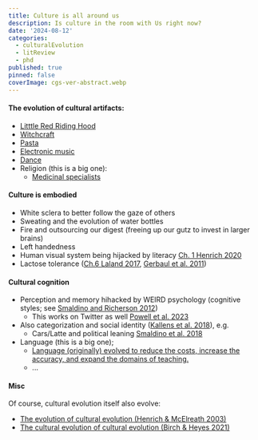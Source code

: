 ```yaml
---
title: Culture is all around us
description: Is culture in the room with Us right now?
date: '2024-08-12'
categories:
  - culturalEvolution
  - litReview
  - phd
published: true
pinned: false
coverImage: cgs-ver-abstract.webp
---
```


#### The evolution of cultural artifacts:

 - [Litttle Red Riding Hood](https://www.science.org/content/article/evolution-little-red-riding-hood)
 - [Witchcraft](https://www.sciencedirect.com/science/article/abs/pii/S1090513824000862)
 - [Pasta](https://link.springer.com/article/10.1007/s44187-024-00136-1)
 - [Electronic music](https://www.sciencedirect.com/science/article/pii/S1090513821000556)
 - [Dance](https://www.cell.com/current-biology/fulltext/S0960-9822(15)01425-6)
 - Religion (this is a big one):
   - [Medicinal specialists](https://henrich.fas.harvard.edu/files/henrich/files/henrich_-_2022_-_cognitive_bugs_alternative_models_and_new_data.pdf)

#### Culture is embodied

 - White sclera to better follow the gaze of others
 - Sweating and the evolution of water bottles
 - Fire and outsourcing our digest (freeing up our gutz to invest in larger brains)
 - Left handedness
 - Human visual system being hijacked by literacy [Ch. 1 Henrich 2020](https://us.macmillan.com/books/9780374710453/theweirdestpeopleintheworld)
 - Lactose tolerance ([Ch.6 Laland 2017](https://platofootnote.wordpress.com/2018/02/20/book-club-darwins-unfinished-symphony-6-gene-culture-co-evolution/), [Gerbaul et al. 2011](https://www.ncbi.nlm.nih.gov/pmc/articles/PMC3048992/))

#### Cultural cognition

 - Perception and memory hihacked by WEIRD psychology (cognitive styles; see  [Smaldino and Richerson 2012](https://www.frontiersin.org/journals/neuroscience/articles/10.3389/fnins.2012.00050/full))
   - This works on Twitter as well [Powell et al. 2023](https://journals.plos.org/plosone/article?id=10.1371/journal.pone.0286524)
 - Also categorization and social identity ([Kallens et al. 2018](https://smaldino.com/wp/wp-content/uploads/2018/09/ContrerasKallensEtAl2018-CulturalEvolutionOfCategorization.pdf)), e.g.
   - Cars/Latte and political leaning [Smaldino et al. 2018](https://pure.mpg.de/rest/items/item_2570497/component/file_2570505/content)
 - Language (this is a big one);
   - [Language (originally) evolved to reduce the costs, increase the accuracy, and expand the domains of teaching.](https://darwinsunfinishedsymphony.com/)
   - ...


#### Misc 

Of course, cultural evolution itself also evolve:

 - [The evolution of cultural evolution (Henrich & McElreath 2003)](https://henrich.fas.harvard.edu/files/henrich/files/henrich_mcelreath_2003.pdf)
 - [The cultural evolution of cultural evolution (Birch & Heyes 2021)](https://royalsocietypublishing.org/doi/10.1098/rstb.2020.0051)